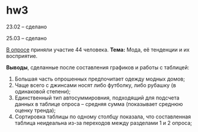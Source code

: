 # hw3
23.02 – сделано

25.03 – сделано

[В опросе](https://docs.google.com/spreadsheets/d/1f1NUcUSakhIg3jh3SDMikl-Z1X9UbLUmrZMCbt7PYzg/edit?usp=sharing) приняли участие 44 человека. **Тема:** Мода, её тенденции и их восприятие. 

**Выводы**, сделанные после составления графиков и работы с таблицей:
1. Большая часть опрошенных предпочитает одежду модных домов; 
2. Чаще всего с джинсами носят либо футболку, либо рубашку (в одинаковой степени);
3. Единственный тип автосуммировния, подходящий для подсчета данных в таблице опроса – средняя сумма (показывает среднюю оценку тренда);
4. Сортировка таблицы по одному столбцу показала, что составленная таблица неидеальна из-за переходов между разделами 1 и 2 опроса;
